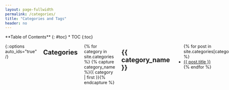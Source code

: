 ```yaml
---
layout: page-fullwidth
permalink: /categories/
title: "Categories and Tags"
header: no
---
```


<div class="row">
<div class="medium-4 medium-push-8 columns" markdown="1">
<div class="panel radius" markdown="1">
**Table of Contents**
{: #toc}
*  TOC
{:toc}
</div>
</div><!-- /.medium-4.columns -->

<div class="medium-8 medium-pull-4 columns" markdown="1">

{::options auto_ids="true" /}

## Categories

{% for category in site.categories %}
    {% capture category_name %}{{ category | first }}{% endcapture %}
    <h2 style="font-size:rem-calc(29);">{{ category_name }}</h2>
    <ul>
    {% for post in site.categories[category_name] %}
    <li><a href="{{ site.url }}{{ site.baseurl }}{{ post.url }}">{{ post.title }}</a></li>
    {% endfor %}
    </ul>
{% endfor %}

## Tags

{% for tag in site.tags %}
    {% capture tag_name %}{{ tag | first }}{% endcapture %}
    <h2 style="font-size:rem-calc(29);">{{ tag_name }}</h2>
    <ul>
    {% for post in site.tags[tag_name] %}
    <li><a href="{{ site.url }}{{ site.baseurl }}{{ post.url }}">{{ post.title }}</a></li>
    {% endfor %}
    </ul>
{% endfor %}